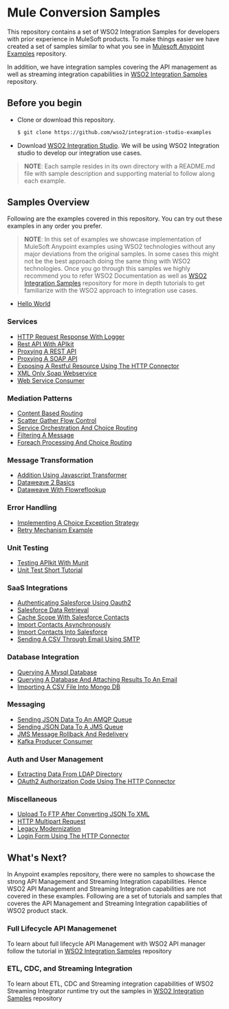 # Mule Conversion Samples

This repository contains a set of WSO2 Integration Samples for developers with prior experience in MuleSoft products. To make things easier we have created a set of samples similar to what you see in [Mulesoft Anypoint Examples](https://github.com/mulesoft/anypoint-examples) repository.

In addition, we have integration samples covering the API management as well as streaming integration capabilities in [WSO2 Integration Samples](https://github.com/wso2/integration-studio-examples) repository.

## Before you begin
 
- Clone or download this repository.
    ```bash
    $ git clone https://github.com/wso2/integration-studio-examples
    ```
- Download [WSO2 Integration Studio](https://wso2.com/integration/integration-studio/). We will be using WSO2 Integration studio to develop our integration use cases.

> __NOTE__: Each sample resides in its own directory with a README.md file with sample description and supporting material to follow along each example.

## Samples Overview

Following are the examples covered in this repository. You can try out these examples in any order you prefer.

> __NOTE__: In this set of examples we showcase implementation of MuleSoft Anypoint examples using WSO2 technologies without any major deviations from the original samples. In some cases this might not be the best approach doing the same thing with WSO2 technologies. Once you go through this samples we highly recommend you to refer WSO2 Documentation as well as [WSO2 Integration Samples](https://github.com/wso2/integration-studio-examples) repository for more in depth tutorials to get familiarize with the WSO2 approach to integration use cases.

- [Hello World](examples/hello-world/README.md)

### Services

- [HTTP Request Response With Logger](examples/http-request-response-with-logger/README.md)
- [Rest API With APIkit](examples/rest-api-with-apikit/README.md)
- [Proxying A REST API](examples/proxying-a-rest-api/README.md)
- [Proxying A SOAP API](examples/proxying-a-soap-api/README.md)
- [Exposing A Restful Resource Using The HTTP Connector](examples/exposing-a-restful-resource-using-the-http-connector/README.md)
- [XML Only Soap Webservice](examples/xml-only-soap-webservice/README.md)
- [Web Service Consumer](examples/web-service-consumer/README.md)

### Mediation Patterns 
- [Content Based Routing](examples/content-based-routing/README.md)
- [Scatter Gather Flow Control](examples/scatter-gather-flow-control/README.md)
- [Service Orchestration And Choice Routing](examples/service-orchestration-and-choice-routing/README.md)
- [Filtering A Message](examples/filtering-a-message/README.md)
- [Foreach Processing And Choice Routing](examples/foreach-processing-and-choice-routing/README.md)

### Message Transformation

- [Addition Using Javascript Transformer](examples/addition-using-javascript-transformer/README.md)
- [Dataweave 2 Basics](examples/dataweave-2-basics/README.md)
- [Dataweave With Flowreflookup](examples/dataweave-with-flowreflookup/README.md)

### Error Handling

- [Implementing A Choice Exception Strategy](examples/implementing-a-choice-exception-strategy/README.md)
- [Retry Mechanism Example](examples/retry-mechanism-example/README.md)

### Unit Testing

- [Testing APIkit With Munit](examples/testing-apikit-with-munit/README.md)
- [Unit Test Short Tutorial](examples/unittest-short-tutorial/README.md)

### SaaS Integrations

- [Authenticating Salesforce Using Oauth2](examples/authenticating-salesforce-using-oauth2/README.md)
- [Salesforce Data Retrieval](examples/salesforce-data-retrieval/README.md)
- [Cache Scope With Salesforce Contacts](examples/cache-scope-with-salesforce-contacts/README.md)
- [Import Contacts Asynchronously](examples/import-contacts-asynchronously/README.md)
- [Import Contacts Into Salesforce](examples/import-contacts-into-salesforce/README.md)
- [Sending A CSV Through Email Using SMTP](examples/sending-a-csv-through-email-using-smtp/README.md)

### Database Integration

- [Querying A Mysql Database](examples/querying-a-mysql-database/README.md)
- [Querying A Database And Attaching Results To An Email](examples/querying-a-db-and-attaching-results-to-an-email/README.md)
- [Importing A CSV File Into Mongo DB](examples/Importing-a-csv-file-into-mongo-db/README.md)

### Messaging

- [Sending JSON Data To An AMQP Queue](examples/sending-json-data-to-a-amqp-queue/README.md)
- [Sending JSON Data To A JMS Queue](examples/sending-json-data-to-a-jms-queue/README.md)
- [JMS Message Rollback And Redelivery](examples/jms-message-rollback-and-redelivery/README.md)
- [Kafka Producer Consumer](examples/kafka-producer-consumer/README.md)

### Auth and User Management

- [Extracting Data From LDAP Directory](examples/extracting-data-from-LDAP-directory/README.md)
- [OAuth2 Authorization Code Using The HTTP Connector](examples/oauth2-authorization-code-using-the-http-connector/README.md)

### Miscellaneous

- [Upload To FTP After Converting JSON To XML](examples/upload-to-ftp-after-converting-json-to-xml/README.md)
- [HTTP Multipart Request](examples/http-multipart-request/README.md)
- [Legacy Modernization](examples/legacy-modernization/README.md)
- [Login Form Using The HTTP Connector](examples/login-form-using-the-http-connector/README.md)

## What's Next?

In Anypoint examples repository, there were no samples to showcase the strong API Management and Streaming Integration capabilities. Hence WSO2 API Management and Streaming Integration capabilities are not covered in these examples. Following are a set of tutorials and samples that coveres the API Management and Streaming Integration capabilities of WSO2 product stack.

### Full Lifecycle API Managemenet

To learn about full lifecycle API Management with WSO2 API manager follow the tutorial in [WSO2 Integration Samples](https://github.com/wso2/integration-studio-examples/blob/master/api-management/README.md) repository

### ETL, CDC, and Streaming Integration

To learn about ETL, CDC and Streaming integration capabilities of WSO2 Streaming Integrator runtime try out  the samples in [WSO2 Integration Samples](https://github.com/wso2/integration-studio-examples/blob/master/streaming-integration/README.md) repository
